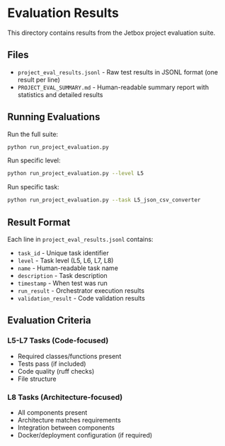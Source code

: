 # Evaluation Results

This directory contains results from the Jetbox project evaluation suite.

## Files

- `project_eval_results.jsonl` - Raw test results in JSONL format (one result per line)
- `PROJECT_EVAL_SUMMARY.md` - Human-readable summary report with statistics and detailed results

## Running Evaluations

Run the full suite:
```bash
python run_project_evaluation.py
```

Run specific level:
```bash
python run_project_evaluation.py --level L5
```

Run specific task:
```bash
python run_project_evaluation.py --task L5_json_csv_converter
```

## Result Format

Each line in `project_eval_results.jsonl` contains:
- `task_id` - Unique task identifier
- `level` - Task level (L5, L6, L7, L8)
- `name` - Human-readable task name
- `description` - Task description
- `timestamp` - When test was run
- `run_result` - Orchestrator execution results
- `validation_result` - Code validation results

## Evaluation Criteria

### L5-L7 Tasks (Code-focused)
- Required classes/functions present
- Tests pass (if included)
- Code quality (ruff checks)
- File structure

### L8 Tasks (Architecture-focused)
- All components present
- Architecture matches requirements
- Integration between components
- Docker/deployment configuration (if required)
